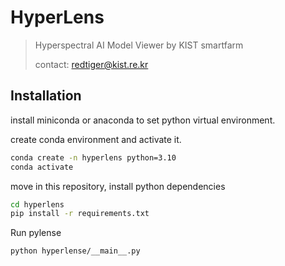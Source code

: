 # HyperLens

> Hyperspectral AI Model Viewer by KIST smartfarm
>
> contact: redtiger@kist.re.kr

## Installation 

install miniconda or anaconda to set python virtual environment. 

create conda environment and activate it. 
```bash
conda create -n hyperlens python=3.10 
conda activate
```

move in this repository, install python dependencies
```bash
cd hyperlens
pip install -r requirements.txt 
``` 

Run pylense
```
python hyperlense/__main__.py 
```


